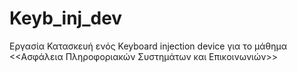 # Keyb_inj_dev
Εργασία Κατασκευή ενός Keyboard injection device για το μάθημα <<Ασφάλεια Πληροφοριακών Συστημάτων και Επικοινωνιών>>
